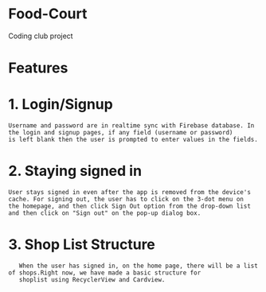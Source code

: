# Food-Court
Coding club project


# Features
# 1. Login/Signup
    Username and password are in realtime sync with Firebase database. In the login and signup pages, if any field (username or password)
    is left blank then the user is prompted to enter values in the fields.
# 2. Staying signed in
    User stays signed in even after the app is removed from the device's cache. For signing out, the user has to click on the 3-dot menu on
    the homepage, and then click Sign Out option from the drop-down list and then click on "Sign out" on the pop-up dialog box.

# 3. Shop List Structure
       When the user has signed in, on the home page, there will be a list of shops.Right now, we have made a basic structure for 
       shoplist using RecyclerView and Cardview.
